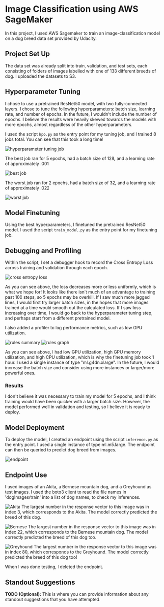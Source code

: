 # Image Classification using AWS SageMaker

In this project, I used AWS Sagemaker to train an image-classification model on a dog breed data set provided by Udacity.

## Project Set Up
The data set was already split into train, validation, and test sets, each consisting of folders of images labelled with one of 133 different breeds of dog. I uploaded the datasets to S3.

## Hyperparameter Tuning
I chose to use a pretrained ResNet50 model, with two fully-connected layers. I chose to tune the following hyperparameters: batch size, learning rate, and number of epochs. In the future, I wouldn't include the number of epochs. I believe the results were heavily skewed towards the models with more epochs, almost regardless of the other hyperparameters.

I used the script `hpo.py` as the entry point for my tuning job, and I trained 8 jobs total. You can see that this took a long time!

![hyperparameter tuning job](https://github.com/safiamc/udacity-deep-learning-project/blob/main/Screenshot%20(17).png)

The best job ran for 5 epochs, had a batch size of 128, and a learning rate of approximately .001

![best job](https://github.com/safiamc/udacity-deep-learning-project/blob/main/Screenshot%20(18).png)

The worst job ran for 2 epochs, had a batch size of 32, and a learning rate of approximately .022

![worst job](https://github.com/safiamc/udacity-deep-learning-project/blob/main/Screenshot%20(19).png)

## Model Finetuning

Using the best hyperparameters, I finetuned the pretrained ResNet50 model. I used the script `train_model.py` as the entry point for my finetuning job.

## Debugging and Profiling
Within the script, I set a debugger hook to record the Cross Entropy Loss across training and validation through each epoch.

![cross entropy loss](https://github.com/safiamc/udacity-deep-learning-project/blob/main/Screenshot%20(22).png)

As you can see above, the loss decreases more or less uniformly, which is what we hope for! It looks like there isn't much of an advantage to training past 100 steps, so 5 epochs may be overkill. If I saw much more jagged lines, I would first try larger batch sizes, in the hopes that more images trained at a time would smooth out the calculated loss. If I saw loss increasing over time, I would go back to the hyperparameter tuning step, and perhaps start from a different pretrained model.

I also added a profiler to log performance metrics, such as low GPU utilization.

![rules summary](https://github.com/safiamc/udacity-deep-learning-project/blob/main/Screenshot%20(23).png)
![rules graph](https://github.com/safiamc/udacity-deep-learning-project/blob/main/Screenshot%20(24).png)

As you can see above, I had low GPU utilization, high GPU memory utilization, and high CPU utilization, which is why the finetuning job took 1 hour. I used a single instance of type "ml.g4dn.xlarge". In the future, I would increase the batch size and consider using more instances or larger/more powerful ones.

### Results
I don't believe it was necessary to train my model for 5 epochs, and I think training would have been quicker with a larger batch size. However, the model performed well in validation and testing, so I believe it is ready to deploy.

## Model Deployment
To deploy the model, I created an endpoint using the script `inference.py` as the entry point. I used a single instance of type ml.m5.large. The endpoint can then be queried to predict dog breed from images.

![endpoint](https://github.com/safiamc/udacity-deep-learning-project/blob/main/Screenshot%20(25).png)

## Endpoint Use
I used images of an Akita, a Bernese mountain dog, and a Greyhound as test images. I used the boto3 client to read the file names in 'dogImages/train' into a list of dog names, to check my inferences.

![Akita](https://upload.wikimedia.org/wikipedia/commons/7/78/Akita_inu.jpeg)
The largest number in the response vector to this image was in index 3, which corresponds to the Akita. The model correctly predicted the breed of this dog.

![Bernese](https://vetstreet-brightspot.s3.amazonaws.com/39/2750509e8d11e0a2380050568d634f/file/Bernese-Mtn-3-645mk062111.jpg)
The largest number in the response vector to this image was in index 22, which corresponds to the Bernese mountain dog. The model correctly predicted the breed of this dog too.

![Greyhound](https://2.bp.blogspot.com/_oX_iiKqvHUI/TI-Vs5fBzHI/AAAAAAAAAA8/hzI9XI7sJjI/s1600/greyhound-0005.jpg)
The largest number in the response vector to this image was in index 80, which corresponds to the Greyhound. The model correctly predicted the breed of this dog too!

When I was done testing, I deleted the endpoint.
## Standout Suggestions
**TODO (Optional):** This is where you can provide information about any standout suggestions that you have attempted.
